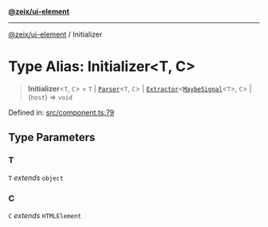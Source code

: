 [**@zeix/ui-element**](../README.md)

***

[@zeix/ui-element](../globals.md) / Initializer

# Type Alias: Initializer\<T, C\>

> **Initializer**\<`T`, `C`\> = `T` \| [`Parser`](Parser.md)\<`T`, `C`\> \| [`Extractor`](Extractor.md)\<[`MaybeSignal`](MaybeSignal.md)\<`T`\>, `C`\> \| (`host`) => `void`

Defined in: [src/component.ts:79](https://github.com/zeixcom/ui-element/blob/3ce60a1d02c8c6608b1b8d191cd2a6123bdc0b3a/src/component.ts#L79)

## Type Parameters

### T

`T` *extends* `object`

### C

`C` *extends* `HTMLElement`
